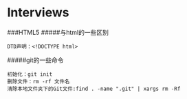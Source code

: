 # Interviews
###HTML5
#####与html的一些区别
``` 
DTD声明：<!DOCTYPE html>
```
#####git的一些命令
```
初始化：git init
删除文件：rm -rf 文件名
清除本地文件夹下的Git文件:find . -name ".git" | xargs rm -Rf
```
